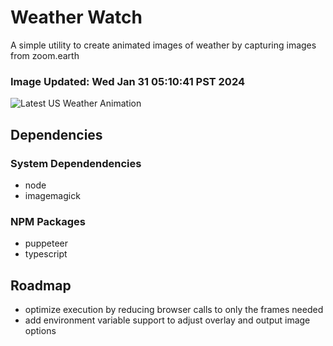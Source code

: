 # Weather Watch

A simple utility to create animated images of weather by capturing images from zoom.earth

### Image Updated: Wed Jan 31 05:10:41 PST 2024

![Latest US Weather Animation](animations/2024-01-31.webp)

## Dependencies
### System Dependendencies
* node
* imagemagick
### NPM Packages
* puppeteer
* typescript

## Roadmap
* optimize execution by reducing browser calls to only the frames needed
* add environment variable support to adjust overlay and output image options
